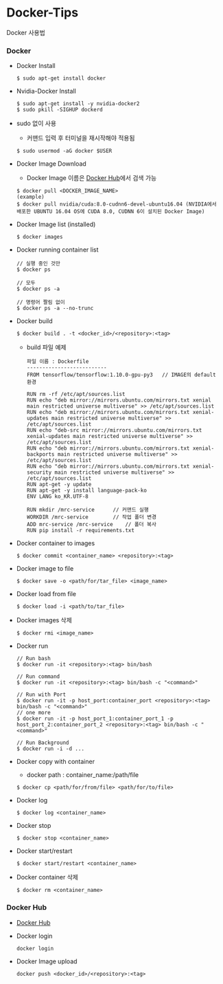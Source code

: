 # Docker-Tips
Docker 사용법

### Docker
* Docker Install
  ```
  $ sudo apt-get install docker
  ```

* Nvidia-Docker Install
  ```
  $ sudo apt-get install -y nvidia-docker2
  $ sudo pkill -SIGHUP dockerd
  ```

* sudo 없이 사용
  * 커맨드 입력 후 터미널을 재시작해야 적용됨
  ```
  $ sudo usermod -aG docker $USER
  ```

* Docker Image Download
  * Docker Image 이름은 [Docker Hub](https://hub.docker.com/)에서 검색 가능
  ```
  $ docker pull <DOCKER_IMAGE_NAME>
  (example)
  $ docker pull nvidia/cuda:8.0-cudnn6-devel-ubuntu16.04 (NVIDIA에서 배포한 UBUNTU 16.04 OS에 CUDA 8.0, CUDNN 6이 설치된 Docker Image)
  ```

* Docker Image list (installed)
  ```
  $ docker images
  ```

* Docker running container list
  ```
  // 실행 중인 것만
  $ docker ps

  // 모두
  $ docker ps -a

  // 명령어 짤림 없이
  $ docker ps -a --no-trunc
  ```

* Docker build
  ```
  $ docker build . -t <docker_id>/<repository>:<tag>
  ```
  * build 파일 예제
    ```
    파일 이름 : Dockerfile
    --------------------------
    FROM tensorflow/tensorflow:1.10.0-gpu-py3	// IMAGE의 default 환경

    RUN rm -rf /etc/apt/sources.list
    RUN echo "deb mirror://mirrors.ubuntu.com/mirrors.txt xenial main restricted universe multiverse" >> /etc/apt/sources.list
    RUN echo "deb mirror://mirrors.ubuntu.com/mirrors.txt xenial-updates main restricted universe multiverse" >> /etc/apt/sources.list
    RUN echo "deb-src mirror://mirrors.ubuntu.com/mirrors.txt xenial-updates main restricted universe multiverse" >> /etc/apt/sources.list
    RUN echo "deb mirror://mirrors.ubuntu.com/mirrors.txt xenial-backports main restricted universe multiverse" >> /etc/apt/sources.list
    RUN echo "deb mirror://mirrors.ubuntu.com/mirrors.txt xenial-security main restricted universe multiverse" >> /etc/apt/sources.list
    RUN apt-get -y update
    RUN apt-get -y install language-pack-ko
    ENV LANG ko_KR.UTF-8
    
    RUN mkdir /mrc-service 		// 커맨드 실행
    WORKDIR /mrc-service		// 작업 폴더 변경
    ADD mrc-service /mrc-service	// 폴더 복사
    RUN pip install -r requirements.txt
    ```

* Docker container to images
  ```
  $ docker commit <container_name> <repository>:<tag>
  ```

* Docker image to file
  ```
  $ docker save -o <path/for/tar_file> <image_name>
  ```

* Docker load from file
  ```
  $ docker load -i <path/to/tar_file>
  ```

* Docker images 삭제
  ```
  $ docker rmi <image_name>
  ```

* Docker run 
  ``` 
  // Run bash
  $ docker run -it <repository>:<tag> bin/bash

  // Run command
  $ docker run -it <repository>:<tag> bin/bash -c "<command>"

  // Run with Port
  $ docker run -it -p host_port:container_port <repository>:<tag> bin/bash -c "<command>"
  // one more
  $ docker run -it -p host_port_1:container_port_1 -p host_port_2:container_port_2 <repository>:<tag> bin/bash -c "<command>"

  // Run Background
  $ docker run -i -d ...
  ```

* Docker copy with container
  * docker path : container_name:/path/file
  ```
  $ docker cp <path/for/from/file> <path/for/to/file>
  ```

* Docker log
  ```
  $ docker log <container_name>
  ```

* Docker stop
  ```
  $ docker stop <container_name>
  ```

* Docker start/restart
  ```
  $ docker start/restart <container_name>
  ```

* Docker container 삭제
  ```
  $ docker rm <container_name>
  ```


### Docker Hub
* [Docker Hub](https://hub.docker.com/)

* Docker login
  ```
  docker login
  ```

* Docker Image upload
  ```
  docker push <docker_id>/<repository>:<tag>
  ```






